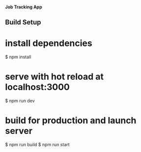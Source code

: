 #### Job Tracking App

## Build Setup

# install dependencies

$ npm install

# serve with hot reload at localhost:3000

$ npm run dev

# build for production and launch server

$ npm run build
$ npm run start